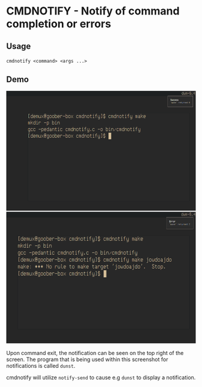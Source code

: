 # CMDNOTIFY - Notify of command completion or errors

## Usage

``cmdnotify <command> <args ...>``

## Demo
![Demo](https://github.com/sigsegv7/cmdnotify/blob/main/screenshots/demo.png?raw=true)
![Demo1](https://github.com/sigsegv7/cmdnotify/blob/main/screenshots/demo_fail.png?raw=true)

Upon command exit, the notification can be seen on the top right of the screen.
The program that is being used within this screenshot for notifications is called
``dunst``.

cmdnotify will utilize ``notify-send`` to cause e.g ``dunst`` to display a notification.
